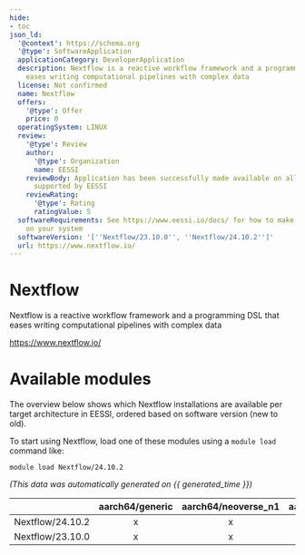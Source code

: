 ```yaml
---
hide:
- toc
json_ld:
  '@context': https://schema.org
  '@type': SoftwareApplication
  applicationCategory: DeveloperApplication
  description: Nextflow is a reactive workflow framework and a programming DSL that
    eases writing computational pipelines with complex data
  license: Not confirmed
  name: Nextflow
  offers:
    '@type': Offer
    price: 0
  operatingSystem: LINUX
  review:
    '@type': Review
    author:
      '@type': Organization
      name: EESSI
    reviewBody: Application has been successfully made available on all architectures
      supported by EESSI
    reviewRating:
      '@type': Rating
      ratingValue: 5
  softwareRequirements: See https://www.eessi.io/docs/ for how to make EESSI available
    on your system
  softwareVersion: '[''Nextflow/23.10.0'', ''Nextflow/24.10.2'']'
  url: https://www.nextflow.io/
---
```


Nextflow
========


Nextflow is a reactive workflow framework and a programming DSL that eases writing computational pipelines with complex data

https://www.nextflow.io/
# Available modules


The overview below shows which Nextflow installations are available per target architecture in EESSI, ordered based on software version (new to old).

To start using Nextflow, load one of these modules using a `module load` command like:

```shell
module load Nextflow/24.10.2
```

*(This data was automatically generated on {{ generated_time }})*  

| |aarch64/generic|aarch64/neoverse_n1|aarch64/neoverse_v1|x86_64/generic|x86_64/amd/zen2|x86_64/amd/zen3|x86_64/amd/zen4|x86_64/intel/haswell|x86_64/intel/sapphirerapids|x86_64/intel/skylake_avx512|
| :---: | :---: | :---: | :---: | :---: | :---: | :---: | :---: | :---: | :---: | :---: |
|Nextflow/24.10.2|x|x|x|x|x|x|x|x|x|x|
|Nextflow/23.10.0|x|x|x|x|x|x|x|x|x|x|

